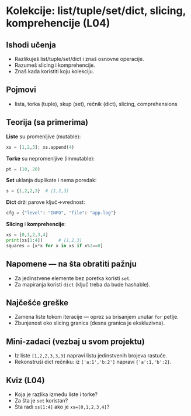 # Kolekcije: list/tuple/set/dict, slicing, komprehencije (L04)

## Ishodi učenja
- Razlikuješ list/tuple/set/dict i znaš osnovne operacije.
- Razumeš slicing i komprehencije.
- Znaš kada koristiti koju kolekciju.

## Pojmovi
- lista, torka (tuple), skup (set), rečnik (dict), slicing, comprehensions

## Teorija (sa primerima)

**Liste** su promenljive (mutable):
```python
xs = [1,2,3]; xs.append(4)
```

**Torke** su nepromenljive (immutable):
```python
pt = (10, 20)
```

**Set** uklanja duplikate i nema poredak:
```python
s = {1,2,2,3}  # {1,2,3}
```

**Dict** drži parove ključ→vrednost:
```python
cfg = {"level": "INFO", "file": "app.log"}
```

**Slicing** i **komprehencije**:
```python
xs = [0,1,2,3,4]
print(xs[1:4])      # [1,2,3]
squares = [x*x for x in xs if x%2==0]
```


## Napomene — na šta obratiti pažnju
- Za jedinstvene elemente bez poretka koristi `set`.
- Za mapiranja koristi `dict` (ključ treba da bude hashable).

## Najčešće greške
- Zamena liste tokom iteracije — oprez sa brisanjem unutar `for` petlje.
- Zbunjenost oko slicing granica (desna granica je ekskluzivna).

## Mini-zadaci (vezbaj u svom projektu)
- Iz liste `[1,2,2,3,3,3]` napravi listu jedinstvenih brojeva rastuće.
- Rekonstruši dict rečniku: iz `['a:1','b:2']` napravi `{'a':1,'b':2}`.

## Kviz (L04)
- Koja je razlika između liste i torke?
- Za šta je `set` koristan?
- Šta radi `xs[1:4]` ako je `xs=[0,1,2,3,4]`?

